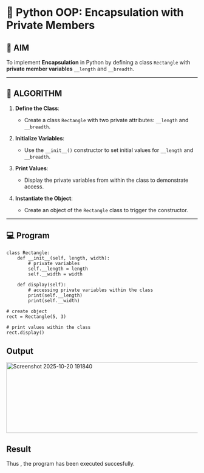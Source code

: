 # 🐍 Python OOP: Encapsulation with Private Members

## 🎯 AIM

To implement **Encapsulation** in Python by defining a class `Rectangle` with **private member variables** `__length` and `__breadth`.

---

## 🧠 ALGORITHM

1. **Define the Class**:
   - Create a class `Rectangle` with two private attributes: `__length` and `__breadth`.

2. **Initialize Variables**:
   - Use the `__init__()` constructor to set initial values for `__length` and `__breadth`.

3. **Print Values**:
   - Display the private variables from within the class to demonstrate access.

4. **Instantiate the Object**:
   - Create an object of the `Rectangle` class to trigger the constructor.

---

## 💻 Program
~~~
class Rectangle:
    def __init__(self, length, width):
        # private variables
        self.__length = length
        self.__width = width

    def display(self):
        # accessing private variables within the class
        print(self.__length)
        print(self.__width)

# create object
rect = Rectangle(5, 3)

# print values within the class
rect.display()
~~~
## Output
<img width="740" height="186" alt="Screenshot 2025-10-20 191840" src="https://github.com/user-attachments/assets/e69cbe2a-f6a2-4992-b662-3494cbc8b6fc" />

## Result
Thus , the program has been executed succesfully.
